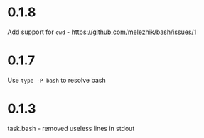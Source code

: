 # 0.1.8

Add support for `cwd` - https://github.com/melezhik/bash/issues/1

# 0.1.7

Use `type -P bash` to resolve bash

# 0.1.3

task.bash - removed  useless lines in stdout

